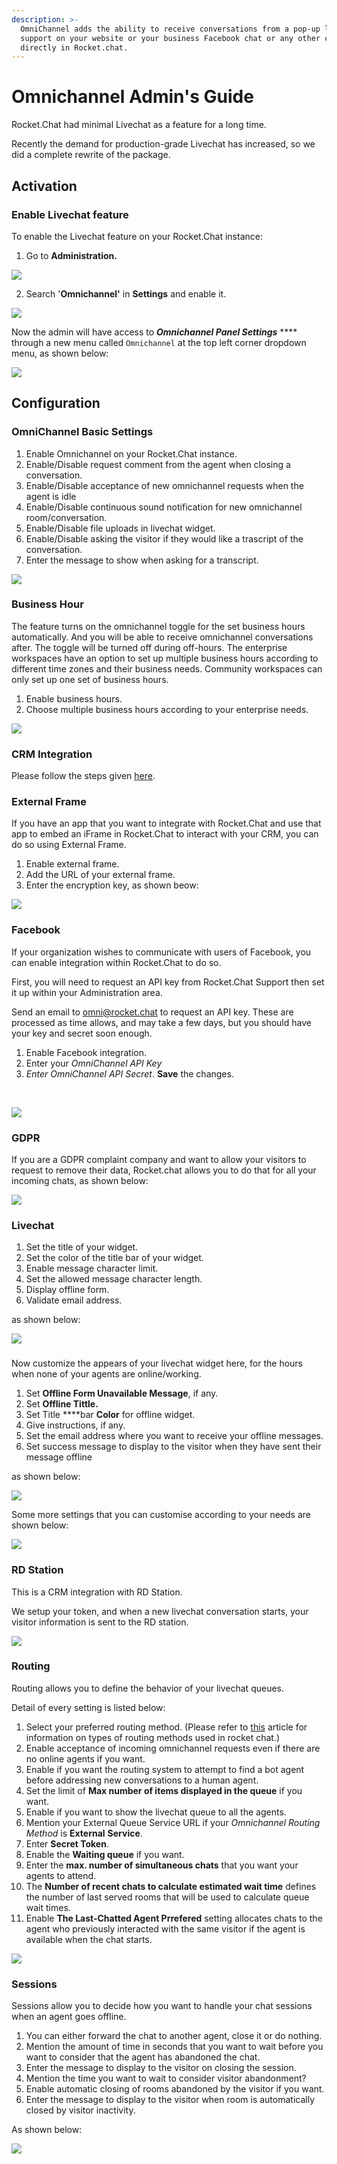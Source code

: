 ```yaml
---
description: >-
  OmniChannel adds the ability to receive conversations from a pop-up livechat
  support on your website or your business Facebook chat or any other channel
  directly in Rocket.chat.
---
```


# Omnichannel Admin's Guide



Rocket.Chat had minimal Livechat as a feature for a long time.

Recently the demand for production-grade Livechat has increased, so we did a complete rewrite of the package.

## Activation 

### Enable Livechat feature

To enable the Livechat feature on your Rocket.Chat instance:

1. Go to **Administration.**

![](../../../.gitbook/assets/image%20%2830%29.png)

2. Search '**Omnichannel'** in **Settings** and enable it.

![](../../../.gitbook/assets/image%20%2829%29.png)

Now the admin will have access to _**Omnichannel Panel Settings**_ **** through a new menu called `Omnichannel` at the top left corner dropdown menu, as shown below:

![](../../../.gitbook/assets/image%20%2832%29.png)



## Configuration

### **OmniChannel Basic Settings** 

1. Enable Omnichannel on your Rocket.Chat instance.
2. Enable/Disable request comment from the agent when closing a conversation.
3.  Enable/Disable acceptance of new omnichannel requests when the agent is idle
4. Enable/Disable continuous sound notification for new omnichannel room/conversation.
5. Enable/Disable file uploads in livechat widget.
6. Enable/Disable asking the visitor if they would like a trascript of the conversation.
7. Enter the message to show when asking for a transcript.

![](../../../.gitbook/assets/image%20%2854%29.png)



### Business Hour

The feature turns on the omnichannel toggle for the set business hours automatically. And you will be able to receive omnichannel conversations after. The toggle will be turned off during off-hours. The enterprise workspaces have an option to set up multiple business hours according to different time zones and their business needs. Community workspaces can only set up one set of business hours.

1. Enable business hours.
2. Choose multiple business hours according to your enterprise needs.

![](../../../.gitbook/assets/image%20%2857%29.png)

### CRM Integration

Please follow the steps given [here](https://docs.rocket.chat/guides/omnichannel/webhook).

### External Frame

If you have an app that you want to integrate with Rocket.Chat and use that app to embed an   iFrame in Rocket.Chat to interact with your CRM, you can do so using External Frame.

1. Enable external frame.
2.  Add the URL of your external frame.
3. Enter the encryption key, as shown beow:

![](../../../.gitbook/assets/image%20%2858%29.png)

### Facebook

If your organization wishes to communicate with users of Facebook, you can enable integration within Rocket.Chat to do so.

First, you will need to request an API key from Rocket.Chat Support then set it up within your Administration area.

Send an email to [omni@rocket.chat](mailto:omni@rocket.chat) to request an API key. These are processed as time allows, and may take a few days, but you should have your key and secret soon enough.



1. Enable Facebook integration.
2. Enter your _OmniChannel API Key_ 
3. _Enter OmniChannel API Secret_. **Save** the changes.

‌

![](https://gblobscdn.gitbook.com/assets%2F-M418Ul0aSTwf2PYsyPW%2F-MIz0NPAavAh0lU_m6WU%2F-MIz2cI9LQb6iNIthxPa%2Fimage.png?alt=media&token=b082edb1-8ac9-4f9b-84d5-5434d74bbbbf)

### GDPR

If you are a GDPR complaint company and want to allow your visitors to request to remove their data, Rocket.chat allows you to do that for all your incoming chats, as shown below:

![](../../../.gitbook/assets/image%20%2860%29.png)

### Livechat

1. Set the title of your widget.
2. Set the color of the title bar of your widget.
3. Enable message character limit.
4. Set the allowed message character length.
5. Display offline form.
6. Validate email address. 

as shown below:

![](../../../.gitbook/assets/image%20%2866%29.png)

### 

Now customize the appears of your livechat widget here, for the hours when none of your agents are online/working.

1. Set **Offline Form Unavailable Message**, if any.
2. Set **Offline Tittle.**
3. Set Title ****bar **Color** for offline widget.
4. Give instructions, if any.
5. Set the email address where you want to receive your offline messages.
6. Set success message to display to the visitor when they have sent their message offline

as shown below:

![](../../../.gitbook/assets/image%20%2862%29.png)

Some more settings that you can customise according to your needs are shown below:

![](../../../.gitbook/assets/image%20%2863%29.png)



### RD Station

This is a CRM integration with RD Station. 

We setup your token, and when a new livechat conversation starts, your visitor information is sent to the RD station. 

![](../../../.gitbook/assets/image%20%2859%29.png)

### Routing

Routing allows you to define the behavior of your livechat queues. 

Detail of every setting is listed below:

1. Select your preferred routing method. \(Please refer to [this](https://docs.rocket.chat/guides/omnichannel-guides/omnichannel/livechat-queues) article for information on  types of routing methods used in rocket chat.\)
2. Enable acceptance of incoming omnichannel requests even if there are no online agents if you want.
3. Enable if you want the routing system to attempt to find a bot agent before addressing new conversations to a human agent.
4. Set the limit of **Max number of items displayed in the queue** if you want.
5. Enable if you want to show the livechat queue to all the agents.
6. Mention your External Queue Service URL if your _Omnichannel Routing Method_ is **External** **Service**.
7. Enter **Secret Token**.
8. Enable the **Waiting queue** if you want.
9. Enter the **max. number of simultaneous chats** that you want your agents to attend.
10. The **Number of recent chats to calculate estimated wait time** defines the number of last served rooms that will be used to calculate queue wait times.
11. Enable **The Last-Chatted Agent Prrefered** setting allocates chats to the agent who previously interacted with the same visitor if the agent is available when the chat starts.



![](../../../.gitbook/assets/image%20%2870%29.png)

### Sessions

Sessions allow you to decide how you want to handle your chat sessions when an agent goes offline.

1. You can either forward the chat to another agent, close it or do nothing.
2. Mention the amount of time in seconds that you want to wait before you want to consider that the agent has abandoned the chat.
3. Enter the message to display to the visitor on closing the session.
4. Mention the time you want to wait to consider visitor abandonment?
5. Enable automatic closing of rooms abandoned by the visitor if you want.
6. Enter the message to display to the visitor when room is automatically closed by visitor inactivity.

As shown below:

![](../../../.gitbook/assets/image%20%2869%29.png)





#### 



#### 



#### 

